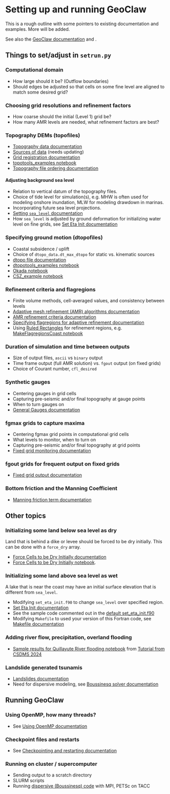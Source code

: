 
# Setting up and running GeoClaw

This is a rough outline with some pointers to existing documentation and
examples.  More will be added.

See also the 
[GeoClaw documentation](https://www.clawpack.org/contents.html#geoclaw-geophysical-flows)
and [](intro_resources).

## Things to set/adjust in `setrun.py`

### Computational domain

- How large should it be? (Outflow boundaries)
- Should edges be adjusted so that cells on some fine level are aligned to
  match some desired grid?

### Choosing grid resolutions and refinement factors

- How coarse should the initial (Level 1) grid be?
- How many AMR levels are needed, what refinement factors are best?


### Topography DEMs (topofiles)

- [Topography data documentation](https://www.clawpack.org/topo.html)
- [Sources of data](https://www.clawpack.org/tsunamidata.html) (needs
  updating)
- [Grid registration documentation](https://www.clawpack.org/grid_registration.html)
- [topotools_examples notebook](https://www.clawpack.org/gallery/_static/apps/notebooks/geoclaw/topotools_examples.html)
- [Topography file ordering
  documentation](https://www.clawpack.org/topo_order.html)

#### Adjusting background sea level

- Relation to vertical datum of the topography files.
- Choice of tide level for simulation(s), e.g. MHW is often used for
  modeling onshore inundation, MLW for modeling drawdown in marinas.
- Incorporating future sea level projections.
- [Setting `sea_level` documentation](https://www.clawpack.org/sealevel.html)
- How `sea_level` is adjusted by ground deformation for initializing water level
  on fine grids, see 
  [Set Eta Init documentation](https://www.clawpack.org/set_eta_init.html)

### Specifying ground motion (dtopofiles)

- Coastal subsidence / uplift
- Choice of `dtopo_data.dt_max_dtopo` for static vs. kinematic sources
- [dtopo file documentation](https://www.clawpack.org/dtopo.html)
- [dtopotools_examples notebook](https://www.clawpack.org/gallery/_static/apps/notebooks/geoclaw/dtopotools_examples.html)
- [Okada notebook](https://www.clawpack.org/gallery/_static/apps/notebooks/geoclaw/Okada.html)
- [CSZ_example notebook](https://www.clawpack.org/gallery/_static/apps/notebooks/geoclaw/dtopo_triangular/CSZ_example.html)

### Refinement criteria and flagregions

- Finite volume methods, cell-averaged values, and consistency between levels
- [Adaptive mesh refinement (AMR) algorithms documentation](https://www.clawpack.org/amr_algorithm.html)
- [AMR refinement criteria documentation](https://www.clawpack.org/refinement.html)
- [Specifying flagregions for adaptive
  refinement documentation](https://www.clawpack.org/flagregions.html)
- Using [Ruled Rectangles](http://www.clawpack.org/ruled_rectangles.html)
  for refinement regions, e.g.
  [MakeFlagregionsCoast notebook](https://www.clawpack.org/gallery/_static/apps/notebooks/geoclaw/MakeFlagregionsCoast.html)

### Duration of simulation and time between outputs

- Size of output files, `ascii` vs `binary` output
- Time frame output (full AMR solution) vs. `fgout` output (on fixed grids)
- Choice of Courant number, `cfl_desired`

### Synthetic gauges

- Centering gauges in grid cells
- Capturing pre-seismic and/or final topography at gauge points
- When to turn gauges on
- [General Gauges documentation](https://www.clawpack.org/gauges.html)

### fgmax grids to capture maxima

- Centering fgmax grid points in computational grid cells
- What levels to monitor, when to turn on
- Capturing pre-seismic and/or final topography at grid points
- [Fixed grid monitoring documentation](https://www.clawpack.org/fgmax.html)

### fgout grids for frequent output on fixed grids

- [Fixed grid output documentation](https://www.clawpack.org/fgout.html)

### Bottom friction and the Manning Coefficient

- [Manning friction term documentation](https://www.clawpack.org/manning.html)


## Other topics

### Initializing some land below sea level as dry

Land that is behind a dike or levee should be forced to be dry initially.
This can be done with a `force_dry` array.

- [Force Cells to be Dry Initially documentation](http://www.clawpack.org/force_dry.html)
- [Force Cells to be Dry Initially notebook](https://www.clawpack.org/gallery/_static/apps/notebooks/geoclaw/ForceDry.html).


### Initializing some land above sea level as wet

A lake that is near the coast may have an initial surface elevation that is
different from `sea_level`.

- Modifying `set_eta_init.f90` to change `sea_level` over specified region.
- [Set Eta Init documentation](https://www.clawpack.org/set_eta_init.html)
- See the sample code commented out in the 
  [default set_eta_init.f90](https://github.com/clawpack/geoclaw/blob/master/src/2d/shallow/set_eta_init.f90)
- Modifying `Makefile` to used your version of this Fortran code, see
  [Makefile documentation](https://www.clawpack.org/makefiles_library.html#replacing-files-with-the-same-name-as-library-files)

### Adding river flow, precipitation, overland flooding

- [Sample results for Quillayute River flooding
  notebook](https://depts.washington.edu/clawpack/geoclaw/geoclaw_tutorial_csdms2024/quillayute/ViewPlotsQuillayute.html) 
  from
  [Tutorial from CSDMS 2024](https://github.com/clawpack/geoclaw_tutorial_csdms2024)

### Landslide generated tsunamis

- [Landslides documentation](https://www.clawpack.org/landslides.html)
- Need for dispersive modeling, see
  [Boussinesq solver documentation](https://www.clawpack.org/bouss2d.html)

## Running GeoClaw

### Using OpenMP, how many threads?

- See [Using OpenMP documentation](https://www.clawpack.org/openmp.html)

### Checkpoint files and restarts

- See [Checkpointing and restarting
  documentation](https://www.clawpack.org/restart.html)

### Running on cluster / supercomputer 

- Sending output to a scratch directory
- SLURM scripts
- Running [dispersive (Boussinesq)
  code](https://www.clawpack.org/bouss2d.html) with MPI, PETSc on TACC


